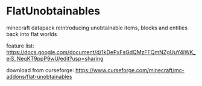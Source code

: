# FlatUnobtainables

minecraft datapack reintroducing unobtainable items, blocks and entities back into flat worlds

feature list: https://docs.google.com/document/d/1kDePxFsGdQMzFFQmNZgUuY4iWK_eiS_NeqKT9ppP9wU/edit?usp=sharing

download from curseforge: https://www.curseforge.com/minecraft/mc-addons/flat-unobtainables
